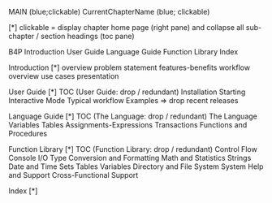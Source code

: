 MAIN (blue;clickable)
CurrentChapterName (blue; clickable)

[*] clickable =  display chapter home page (right pane) and collapse all sub-chapter /  section headings (toc pane)



B4P
    Introduction
    User Guide
    Language Guide
    Function Library
    Index



Introduction [*]
    overview
    problem statement
    features-benefits
    workflow overview
    use cases
    presentation

User Guide [*]
    TOC
    (User Guide: drop / redundant)
    Installation
    Starting
    Interactive Mode
    Typical workflow
    Examples
    => drop recent releases

Language Guide [*]
    TOC
    (The Language: drop / redundant)
    The Language
    Variables
    Tables
    Assignments-Expressions
    Transactions
    Functions and Procedures


Function Library [*]
    TOC
    (Function Library: drop / redundant)
    Control Flow
    Console I/O
    Type Conversion and Formatting
    Math and Statistics
    Strings
    Date and Time
    Sets
    Tables
    Variables
    Directory and File System
    System
    Help and Support
    Cross-Functional Support

Index [*]





